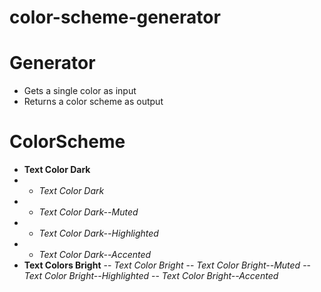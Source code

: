 # color-scheme-generator

# Generator
- Gets a single color as input 
- Returns a color scheme as output

# ColorScheme

- **Text Color Dark**
- - *Text Color Dark* 
- - *Text Color Dark--Muted* 
- - *Text Color Dark--Highlighted* 
- - *Text Color Dark--Accented* 
- **Text Colors Bright**
-- *Text Color Bright* 
-- *Text Color Bright--Muted* 
-- *Text Color Bright--Highlighted* 
-- *Text Color Bright--Accented* 
